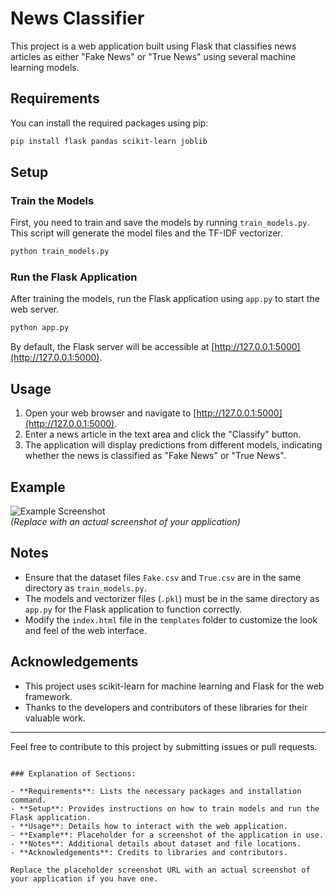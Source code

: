 
# News Classifier

This project is a web application built using Flask that classifies news articles as either "Fake News" or "True News" using several machine learning models.

## Requirements

You can install the required packages using pip:

```bash
pip install flask pandas scikit-learn joblib
```

## Setup

### Train the Models

First, you need to train and save the models by running `train_models.py`. This script will generate the model files and the TF-IDF vectorizer.

```bash
python train_models.py
```

### Run the Flask Application

After training the models, run the Flask application using `app.py` to start the web server.

```bash
python app.py
```

By default, the Flask server will be accessible at [http://127.0.0.1:5000](http://127.0.0.1:5000).

## Usage

1. Open your web browser and navigate to [http://127.0.0.1:5000](http://127.0.0.1:5000).
2. Enter a news article in the text area and click the "Classify" button.
3. The application will display predictions from different models, indicating whether the news is classified as "Fake News" or "True News".

## Example

![Example Screenshot](https://via.placeholder.com/800x600.png?text=Example+Screenshot)  
*(Replace with an actual screenshot of your application)*

## Notes

- Ensure that the dataset files `Fake.csv` and `True.csv` are in the same directory as `train_models.py`.
- The models and vectorizer files (`.pkl`) must be in the same directory as `app.py` for the Flask application to function correctly.
- Modify the `index.html` file in the `templates` folder to customize the look and feel of the web interface.

## Acknowledgements

- This project uses scikit-learn for machine learning and Flask for the web framework.
- Thanks to the developers and contributors of these libraries for their valuable work.

---

Feel free to contribute to this project by submitting issues or pull requests.
```

### Explanation of Sections:

- **Requirements**: Lists the necessary packages and installation command.
- **Setup**: Provides instructions on how to train models and run the Flask application.
- **Usage**: Details how to interact with the web application.
- **Example**: Placeholder for a screenshot of the application in use.
- **Notes**: Additional details about dataset and file locations.
- **Acknowledgements**: Credits to libraries and contributors.

Replace the placeholder screenshot URL with an actual screenshot of your application if you have one.
